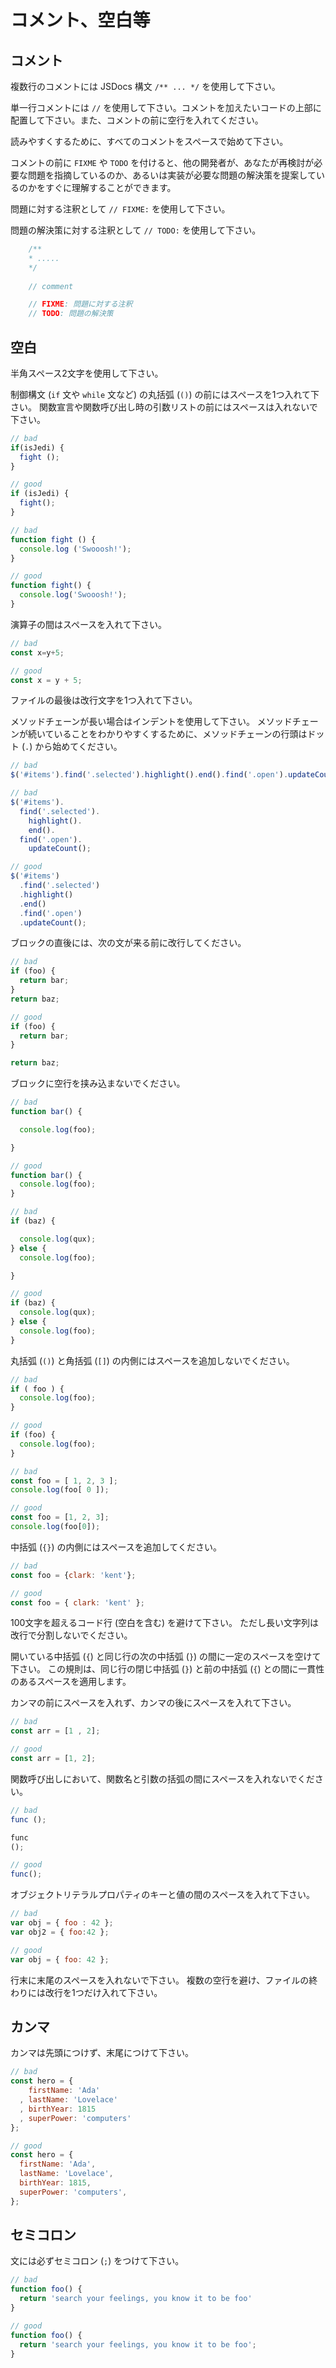 # コメント、空白等

## コメント

複数行のコメントには JSDocs 構文 `/** ... */` を使用して下さい。

単一行コメントには `//` を使用して下さい。コメントを加えたいコードの上部に配置して下さい。また、コメントの前に空行を入れてください。

読みやすくするために、すべてのコメントをスペースで始めて下さい。

コメントの前に `FIXME` や `TODO` を付けると、他の開発者が、あなたが再検討が必要な問題を指摘しているのか、あるいは実装が必要な問題の解決策を提案しているのかをすぐに理解することができます。

問題に対する注釈として `// FIXME:` を使用して下さい。

問題の解決策に対する注釈として `// TODO:` を使用して下さい。

```js
    /**
    * .....
    */
    
    // comment

    // FIXME: 問題に対する注釈
    // TODO: 問題の解決策
```

## 空白

半角スペース2文字を使用して下さい。

制御構文 (`if` 文や `while` 文など) の丸括弧 (`()`) の前にはスペースを1つ入れて下さい。
関数宣言や関数呼び出し時の引数リストの前にはスペースは入れないで下さい。

```js
// bad
if(isJedi) {
  fight ();
}

// good
if (isJedi) {
  fight();
}

// bad
function fight () {
  console.log ('Swooosh!');
}

// good
function fight() {
  console.log('Swooosh!');
}
```

演算子の間はスペースを入れて下さい。

```js
// bad
const x=y+5;

// good
const x = y + 5;
```

ファイルの最後は改行文字を1つ入れて下さい。

メソッドチェーンが長い場合はインデントを使用して下さい。
メソッドチェーンが続いていることをわかりやすくするために、メソッドチェーンの行頭はドット (`.`) から始めてください。

```js
// bad
$('#items').find('.selected').highlight().end().find('.open').updateCount();

// bad
$('#items').
  find('.selected').
    highlight().
    end().
  find('.open').
    updateCount();

// good
$('#items')
  .find('.selected')
  .highlight()
  .end()
  .find('.open')
  .updateCount();
```

ブロックの直後には、次の文が来る前に改行してください。

```js
// bad
if (foo) {
  return bar;
}
return baz;

// good
if (foo) {
  return bar;
}

return baz;
```

ブロックに空行を挟み込まないでください。

```js
// bad
function bar() {

  console.log(foo);

}

// good
function bar() {
  console.log(foo);
}

// bad
if (baz) {

  console.log(qux);
} else {
  console.log(foo);

}

// good
if (baz) {
  console.log(qux);
} else {
  console.log(foo);
}
```

丸括弧 (`()`) と角括弧 (`[]`) の内側にはスペースを追加しないでください。

```js
// bad
if ( foo ) {
  console.log(foo);
}

// good
if (foo) {
  console.log(foo);
}

// bad
const foo = [ 1, 2, 3 ];
console.log(foo[ 0 ]);

// good
const foo = [1, 2, 3];
console.log(foo[0]);
```

中括弧 (`{}`) の内側にはスペースを追加してください。

```js
// bad
const foo = {clark: 'kent'};

// good
const foo = { clark: 'kent' };
```

100文字を超えるコード行 (空白を含む) を避けて下さい。
ただし長い文字列は改行で分割しないでください。

開いている中括弧 (`{`) と同じ行の次の中括弧 (`}`) の間に一定のスペースを空けて下さい。
この規則は、同じ行の閉じ中括弧 (`}`) と前の中括弧 (`{`) との間に一貫性のあるスペースを適用します。

カンマの前にスペースを入れず、カンマの後にスペースを入れて下さい。

```js
// bad
const arr = [1 , 2];

// good
const arr = [1, 2];
```

関数呼び出しにおいて、関数名と引数の括弧の間にスペースを入れないでください。

```js
// bad
func ();

func
();

// good
func();
```

オブジェクトリテラルプロパティのキーと値の間のスペースを入れて下さい。

```js
// bad
var obj = { foo : 42 };
var obj2 = { foo:42 };

// good
var obj = { foo: 42 };
```

行末に末尾のスペースを入れないで下さい。
複数の空行を避け、ファイルの終わりには改行を1つだけ入れて下さい。

## カンマ

カンマは先頭につけず、末尾につけて下さい。

```js
// bad
const hero = {
    firstName: 'Ada'
  , lastName: 'Lovelace'
  , birthYear: 1815
  , superPower: 'computers'
};

// good
const hero = {
  firstName: 'Ada',
  lastName: 'Lovelace',
  birthYear: 1815,
  superPower: 'computers',
};
```

## セミコロン

文には必ずセミコロン (`;`) をつけて下さい。

```js
// bad
function foo() {
  return 'search your feelings, you know it to be foo'
}

// good
function foo() {
  return 'search your feelings, you know it to be foo';
}
```